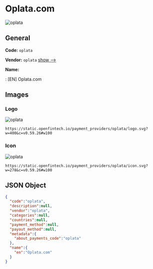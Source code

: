 
# Oplata.com 
![oplata](https://static.openfintech.io/payment_providers/oplata/logo.svg?w=400&c=v0.59.26#w100)  

## General 
 
**Code:** `oplata` 
 
**Vendor:** `oplata` [show -->](/vendors/oplata/) 
 
**Name:** 
 
:	[EN] Oplata.com 
 

## Images 

### Logo 
 
![oplata](https://static.openfintech.io/payment_providers/oplata/logo.svg?w=400&c=v0.59.26#w100)  

```
https://static.openfintech.io/payment_providers/oplata/logo.svg?w=400&c=v0.59.26#w100
```  

### Icon 
 
![oplata](https://static.openfintech.io/payment_providers/oplata/icon.svg?w=278&c=v0.59.26#w100)  

```
https://static.openfintech.io/payment_providers/oplata/icon.svg?w=278&c=v0.59.26#w100
```  

## JSON Object 

```json
{
  "code":"oplata",
  "description":null,
  "vendor":"oplata",
  "categories":null,
  "countries":null,
  "payment_method":null,
  "payout_method":null,
  "metadata":{
    "about_payments_code":"oplata"
  },
  "name":{
    "en":"Oplata.com"
  }
}
```  
